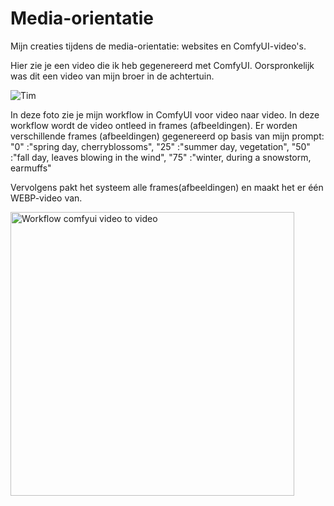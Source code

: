 # Media-orientatie
Mijn creaties tijdens de media-orientatie: websites en ComfyUI-video's.

Hier zie je een video die ik heb gegenereerd met ComfyUI. Oorspronkelijk was dit een video van mijn broer in de achtertuin.

![Tim](https://github.com/user-attachments/assets/46403c76-6264-49e3-b923-d3fedd30f31d)

In deze foto zie je mijn workflow in ComfyUI voor video naar video. In deze workflow wordt de video ontleed in frames (afbeeldingen). Er worden verschillende frames (afbeeldingen) gegenereerd op basis van mijn prompt:
"0" :"spring day, cherryblossoms", 
"25" :"summer day, vegetation", 
"50" :"fall day, leaves blowing in the wind", 
"75" :"winter, during a snowstorm, earmuffs"

Vervolgens pakt het systeem alle frames(afbeeldingen) en maakt het er één WEBP-video van.

<img width="454" alt="Workflow comfyui video to video" src="https://github.com/user-attachments/assets/0cc06b84-973e-4d4b-99e4-46431596b814">
